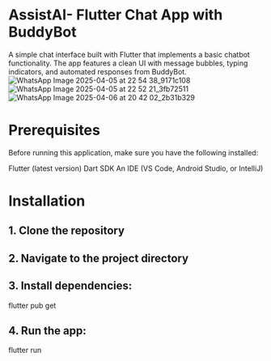 # AssistAI- Flutter Chat App with BuddyBot
A simple chat interface built with Flutter that implements a basic chatbot functionality. The app features a clean UI with message bubbles, typing indicators, and automated responses from BuddyBot.
![WhatsApp Image 2025-04-05 at 22 54 38_9171c108](https://github.com/user-attachments/assets/af2bb7cc-8a67-4742-ab38-0feaadf51f49)
![WhatsApp Image 2025-04-05 at 22 52 21_3fb72511](https://github.com/user-attachments/assets/ae2eecb3-9733-4b8b-a3eb-0181d0b22673)
![WhatsApp Image 2025-04-06 at 20 42 02_2b31b329](https://github.com/user-attachments/assets/e98552c2-60dd-4546-bbae-aabb25d66d1a)

# Prerequisites
Before running this application, make sure you have the following installed:

 Flutter (latest version)
 Dart SDK
 An IDE (VS Code, Android Studio, or IntelliJ)


# Installation

## 1. Clone the repository

## 2. Navigate to the project directory

## 3. Install dependencies:

flutter pub get

## 4. Run the app:

flutter run
